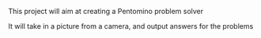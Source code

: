 This project will aim at creating a Pentomino problem solver

It will take in a picture from a camera, and output answers for the problems